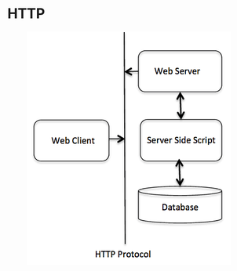 # HTTP

<figure><img src="../.gitbook/assets/image (2) (1).png" alt=""><figcaption></figcaption></figure>
